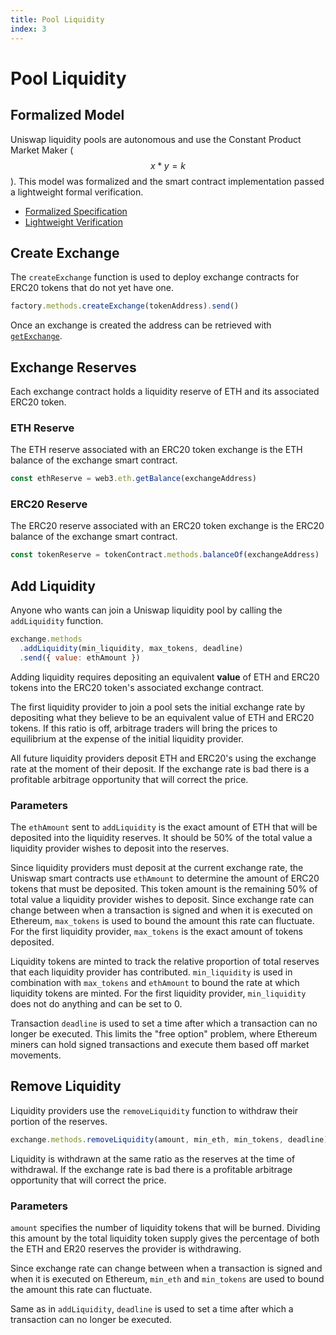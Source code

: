 ```yaml
---
title: Pool Liquidity
index: 3
---
```


# Pool Liquidity

## Formalized Model

Uniswap liquidity pools are autonomous and use the Constant Product Market Maker \($$x * y = k$$\). This model was formalized and the smart contract implementation passed a lightweight formal verification.

- [Formalized Specification](https://github.com/runtimeverification/verified-smart-contracts/blob/uniswap/uniswap/x-y-k.pdf)
- [Lightweight Verification](https://github.com/runtimeverification/verified-smart-contracts/tree/uniswap/uniswap/results)

## Create Exchange

The `createExchange` function is used to deploy exchange contracts for ERC20 tokens that do not yet have one.

```javascript
factory.methods.createExchange(tokenAddress).send()
```

Once an exchange is created the address can be retrieved with [`getExchange`](connect-to-uniswap.md#get-exchange-address).

## Exchange Reserves

Each exchange contract holds a liquidity reserve of ETH and its associated ERC20 token.

### ETH Reserve

The ETH reserve associated with an ERC20 token exchange is the ETH balance of the exchange smart contract.

```javascript
const ethReserve = web3.eth.getBalance(exchangeAddress)
```

### ERC20 Reserve

The ERC20 reserve associated with an ERC20 token exchange is the ERC20 balance of the exchange smart contract.

```javascript
const tokenReserve = tokenContract.methods.balanceOf(exchangeAddress)
```

## Add Liquidity

Anyone who wants can join a Uniswap liquidity pool by calling the `addLiquidity` function.

```javascript
exchange.methods
  .addLiquidity(min_liquidity, max_tokens, deadline)
  .send({ value: ethAmount })
```

Adding liquidity requires depositing an equivalent **value** of ETH and ERC20 tokens into the ERC20 token's associated exchange contract.

The first liquidity provider to join a pool sets the initial exchange rate by depositing what they believe to be an equivalent value of ETH and ERC20 tokens. If this ratio is off, arbitrage traders will bring the prices to equilibrium at the expense of the initial liquidity provider.

All future liquidity providers deposit ETH and ERC20's using the exchange rate at the moment of their deposit. If the exchange rate is bad there is a profitable arbitrage opportunity that will correct the price.

### Parameters

The `ethAmount` sent to `addLiquidity` is the exact amount of ETH that will be deposited into the liquidity reserves. It should be 50% of the total value a liquidity provider wishes to deposit into the reserves.

Since liquidity providers must deposit at the current exchange rate, the Uniswap smart contracts use `ethAmount` to determine the amount of ERC20 tokens that must be deposited. This token amount is the remaining 50% of total value a liquidity provider wishes to deposit. Since exchange rate can change between when a transaction is signed and when it is executed on Ethereum, `max_tokens` is used to bound the amount this rate can fluctuate. For the first liquidity provider, `max_tokens` is the exact amount of tokens deposited.

Liquidity tokens are minted to track the relative proportion of total reserves that each liquidity provider has contributed. `min_liquidity` is used in combination with `max_tokens` and `ethAmount` to bound the rate at which liquidity tokens are minted. For the first liquidity provider, `min_liquidity` does not do anything and can be set to 0.

Transaction `deadline` is used to set a time after which a transaction can no longer be executed. This limits the "free option" problem, where Ethereum miners can hold signed transactions and execute them based off market movements.

## Remove Liquidity

Liquidity providers use the `removeLiquidity` function to withdraw their portion of the reserves.

```javascript
exchange.methods.removeLiquidity(amount, min_eth, min_tokens, deadline).send()
```

Liquidity is withdrawn at the same ratio as the reserves at the time of withdrawal. If the exchange rate is bad there is a profitable arbitrage opportunity that will correct the price.

### Parameters

`amount` specifies the number of liquidity tokens that will be burned. Dividing this amount by the total liquidity token supply gives the percentage of both the ETH and ER20 reserves the provider is withdrawing.

Since exchange rate can change between when a transaction is signed and when it is executed on Ethereum, `min_eth` and `min_tokens` are used to bound the amount this rate can fluctuate.

Same as in `addLiquidity`, `deadline` is used to set a time after which a transaction can no longer be executed.
